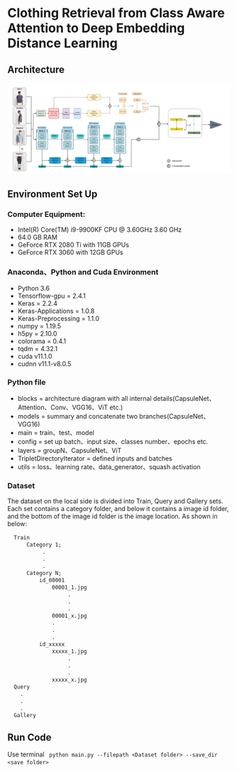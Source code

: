 # Clothing Retrieval from Class Aware Attention to Deep Embedding Distance Learning

## Architecture
![image](./assets/architecture/Architecture.png)

## Environment Set Up

### Computer Equipment:

* Intel(R) Core(TM) i9-9900KF CPU @ 3.60GHz 3.60 GHz
* 64.0 GB RAM 
* GeForce RTX 2080 Ti with 11GB GPUs
* GeForce RTX 3060 with 12GB GPUs

### Anaconda、Python and Cuda Environment

* Python 3.6
* Tensorflow-gpu = 2.4.1
* Keras = 2.2.4
* Keras-Applications = 1.0.8
* Keras-Preprocessing = 1.1.0
* numpy = 1.19.5
* h5py = 2.10.0
* colorama = 0.4.1
* tqdm = 4.32.1
* cuda v11.1.0
* cudnn v11.1-v8.0.5

### Python file
* blocks = architecture diagram with all internal details(CapsuleNet、Attention、Conv、VGG16、ViT etc.)
* models = summary and concatenate two branches(CapsuleNet、VGG16)
* main = train、test、model
* config = set up batch、input size、classes number、epochs etc.
* layers = groupN、CapsuleNet、ViT
* TripletDirectoryIterator = defined inputs and batches
* utils = loss、learning rate、data_generator、squash activation

### Dataset

The dataset on the local side is divided into Train, Query and Gallery sets. 
Each set contains a category folder, and below it contains a image id folder, and the bottom of the image id folder is the image location.
As shown in below:

```mermaid
  Train
      Category 1;
           .
           .
           .
      Category N;
          id_00001
              00001_1.jpg
                   .
                   .
                   .
              00001_x.jpg
              .
              .
              .
          id_xxxxx
              xxxxx_1.jpg
                   .
                   .
                   .
              xxxxx_x.jpg
  Query
    .
    .
    .
  Gallery
```

## Run Code
Use terminal 
``` python main.py --filepath <Dataset folder> --save_dir <save folder>```
